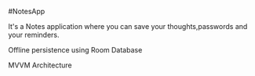 #NotesApp

It's a Notes application where you can save your thoughts,passwords and your reminders.

Offline persistence using Room Database

MVVM Architecture
